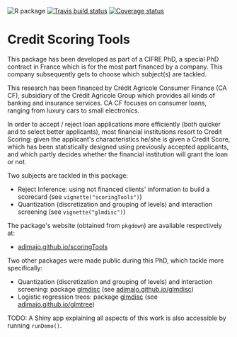 ![R package](https://github.com/adimajo/scoringTools/workflows/R%20package/badge.svg)
[![Travis build status](https://travis-ci.org/adimajo/scoringTools.svg?branch=master)](https://travis-ci.org/adimajo/scoringTools)
[![Coverage status](https://codecov.io/gh/adimajo/scoringTools/branch/master/graph/badge.svg)](https://codecov.io/github/adimajo/scoringTools?branch=master)

# Credit Scoring Tools

This package has been developed as part of a CIFRE PhD, a special PhD contract in France which is for the most part financed by a company. This company subsequently gets to choose which subject(s) are tackled.

This research has been financed by Crédit Agricole Consumer Finance (CA CF), subsidiary of the Crédit Agricole Group which provides all kinds of banking and insurance services. CA CF focuses on consumer loans, ranging from luxury cars to small electronics.

In order to accept / reject loan applications more efficiently (both quicker and to select better applicants), most financial institutions resort to Credit Scoring: given the applicant's characteristics he/she is given a Credit Score, which has been statistically designed using previously accepted applicants, and which partly decides whether the financial institution will grant the loan or not.

Two subjects are tackled in this package:

* Reject Inference: using not financed clients' information to build a scorecard (see `vignette("scoringTools")`)
* Quantization (discretization and grouping of levels) and interaction screening (see `vignette("glmdisc")`)

The package's website (obtained from `pkgdown`) are available respectively at:

* [adimajo.github.io/scoringTools](https://adimajo.github.io/scoringTools)

Two other packages were made public during this PhD, which tackle more specifically:

* Quantization (discretization and grouping of levels) and interaction screening: package [glmdisc](https://cran.r-project.org/web/packages/glmdisc/index.html) (see [adimajo.github.io/glmdisc](https://adimajo.github.io/glmdisc))
* Logistic regression trees: package [glmdisc](https://cran.r-project.org/web/packages/glmtree/index.html) (see [adimajo.github.io/glmtree](https://adimajo.github.io/glmtree))

TODO: A Shiny app explaining all aspects of this work is also accessible by running `runDemo()`.
